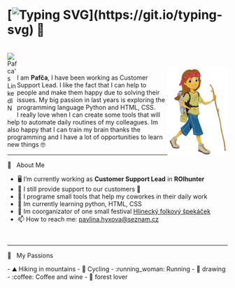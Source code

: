 # [![Typing SVG](https://readme-typing-svg.herokuapp.com?font=Architects+Daughter&color=C1651B&size=30&lines=Hi+there!)](https://git.io/typing-svg) 👋

<!--
**PavcaHyx/PavcaHyx** is a ✨ _special_ ✨ repository because its `README.md` (this file) appears on your GitHub profile.

Here are some ideas to get you started:

- 🔭 I’m currently working on ...
- 🌱 I’m currently learning ...
- 👯 I’m looking to collaborate on ...
- 🤔 I’m looking for help with ...
- 💬 Ask me about ...
- 📫 How to reach me: ...
- 😄 Pronouns: ...
- ⚡ Fun fact: ...
-->

<br />
<a href="https://www.linkedin.com/in/pavlina-hyxova/" target="new">
  <img align="left" alt="Pafca's LinkedIN" width="22px" src="https://raw.githubusercontent.com/peterthehan/peterthehan/master/assets/linkedin.svg" />
</a>
<br /><br />


<img src="https://github.com/PavcaHyx/PavcaHyx/blob/main/mountain-climbing_01.png" align="right" height="200" />

I am **Pafča**, I have been working as Customer Support Lead.  I like the fact that I can help to people and make them happy due to solving their issues.  My big passion in last years is exploring the programming language Python and HTML, CSS.<br> 
I really love when I can create some tools that  will help to automate daily routines of my colleagues.  Im also happy that I can train my brain thanks the programming and I have a lot of opportunities to learn new things 🤓


---

🧡 &nbsp;&nbsp;About Me

- :desktop_computer: I’m currently working as **Customer Support Lead** in **ROIhunter**
- :hugs: I still provide support to our customers 💙
- 🤗 I programe small tools that help my coworkes in their daily work
- 🐍 Im currently learning python, HTML, CSS
- 🎵 Im coorganizator of one small festival <a href="https://www.hlineckyfolkovyspekacek.cz/" target="new"> Hlinecký folkový špekáček</a>
- 📫  How to reach me: pavlina.hyxova@seznam.cz

<br />

---

🧡 &nbsp;&nbsp;My Passions
<section style="float: left;">
- ⛰️ Hiking in mountains
- 🚴 Cycling
- :running_woman: Running
- 🎨 drawing  
- :coffee: Coffee and wine
- 🌲 forest lover
</section>
